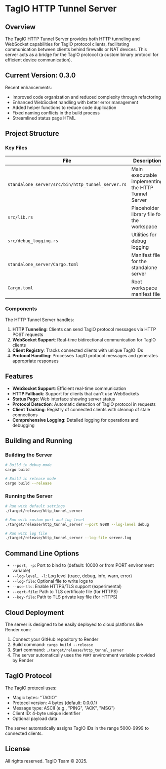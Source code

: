 # TagIO HTTP Tunnel Server

## Overview

The TagIO HTTP Tunnel Server provides both HTTP tunneling and WebSocket capabilities for TagIO protocol clients, facilitating communication between clients behind firewalls or NAT devices. This server acts as a bridge for the TagIO protocol (a custom binary protocol for efficient device communication).

## Current Version: 0.3.0

Recent enhancements:
- Improved code organization and reduced complexity through refactoring
- Enhanced WebSocket handling with better error management
- Added helper functions to reduce code duplication
- Fixed naming conflicts in the build process
- Streamlined status page HTML

## Project Structure

### Key Files

| File | Description |
|------|-------------|
| `standalone_server/src/bin/http_tunnel_server.rs` | Main executable implementing the HTTP Tunnel Server |
| `src/lib.rs` | Placeholder library file for the workspace |
| `src/debug_logging.rs` | Utilities for debug logging |
| `standalone_server/Cargo.toml` | Manifest file for the standalone server |
| `Cargo.toml` | Root workspace manifest file |

### Components

The HTTP Tunnel Server handles:
1. **HTTP Tunneling**: Clients can send TagIO protocol messages via HTTP POST requests
2. **WebSocket Support**: Real-time bidirectional communication for TagIO clients
3. **Client Registry**: Tracks connected clients with unique TagIO IDs
4. **Protocol Handling**: Processes TagIO protocol messages and generates appropriate responses

## Features

- **WebSocket Support**: Efficient real-time communication
- **HTTP Fallback**: Support for clients that can't use WebSockets
- **Status Page**: Web interface showing server status
- **Protocol Detection**: Automatic detection of TagIO protocol in requests
- **Client Tracking**: Registry of connected clients with cleanup of stale connections
- **Comprehensive Logging**: Detailed logging for operations and debugging

## Building and Running

### Building the Server

```bash
# Build in debug mode
cargo build

# Build in release mode
cargo build --release
```

### Running the Server

```bash
# Run with default settings
./target/release/http_tunnel_server

# Run with custom port and log level
./target/release/http_tunnel_server --port 8080 --log-level debug

# Run with log file
./target/release/http_tunnel_server --log-file server.log
```

## Command Line Options

- `--port, -p`: Port to bind to (default: 10000 or from PORT environment variable)
- `--log-level, -l`: Log level (trace, debug, info, warn, error)
- `--log-file`: Optional file to write logs to
- `--use-tls`: Enable HTTPS/TLS support (experimental)
- `--cert-file`: Path to TLS certificate file (for HTTPS)
- `--key-file`: Path to TLS private key file (for HTTPS)

## Cloud Deployment

The server is designed to be easily deployed to cloud platforms like Render.com:

1. Connect your GitHub repository to Render
2. Build command: `cargo build --release`
3. Start command: `./target/release/http_tunnel_server`
4. The server automatically uses the `PORT` environment variable provided by Render

## TagIO Protocol

The TagIO protocol uses:
- Magic bytes: "TAGIO"
- Protocol version: 4 bytes (default: 0.0.0.1)
- Message type: ASCII (e.g., "PING", "ACK", "MSG")
- Client ID: 4-byte unique identifier
- Optional payload data

The server automatically assigns TagIO IDs in the range 5000-9999 to connected clients.

## License

All rights reserved. TagIO Team © 2025. 